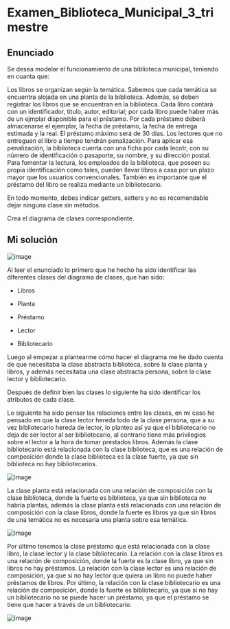 # Examen_Biblioteca_Municipal_3_trimestre

## Enunciado
Se desea modelar el funcionamiento de una biblioteca municipal, teniendo en cuanta que:

Los libros se organizan según la temática. Sabemos que cada temática se encuentra alojada en una planta de la biblioteca. Además, se deben registrar los libros que se encuentran en la biblioteca. Cada libro contará con un identificador, titulo, autor, editorial; por cada libro puede haber más de un ejmplar disponible para el préstamo. Por cada préstamo deberá almacenarse el ejemplar, la fecha de préstamo, la fecha de entrega estimada y la real. El préstamo máximo será de 30 días. Los lectores que no entreguen el libro a tiempo tendrán penalización. Para aplicar esa penalización, la biblioteca cuenta con una ficha por cada lecotr, con su número de identificación o pasaporte, su nombre, y su dirección postal. Para fomentar la lectura, los emploados de la biblioteca, que poseen su propia identificación como tales, pueden llevar libros a casa por un plazo mayor que los usuarios convencionales. También es importante que el préstamo del libro se realiza mediante un bibliotecario.

En todo momento, debes indicar getters, setters y no es recomendable dejar ninguna clase sin métodos.

Crea el diagrama de clases correspondiente.

## Mi solución

![image](https://github.com/ToniRiutort/Examen_Biblioteca_Municipal_3_trimestre/assets/104781981/0cce65d5-3e9c-45d5-ae68-550dc435cec8)

Al leer el enunciado lo primero que he hecho ha sido identificar las diferentes clases del diagrama de clases, que han sido:

- Libros

- Planta

- Préstamo

- Lector

- Bibliotecario

Luego al empezar a plantearme cómo hacer el diagrama me he dado cuenta de que necesitaba la clase abstracta biblioteca, sobre la clase planta y libros, y además necesitaba una clase abstracta persona, sobre la clase lector y bibliotecario. 

Después de definir bien las clases lo siguiente ha sido identificar los atributos de cada clase.

Lo siguiente ha sido pensar las relaciones entre las clases, en mi caso he pensado en que la clase lector hereda todo de la clase persona, que a su vez bibliotecario hereda de lector, lo planteo así ya que el bibliotecario no deja de ser lector al ser bibliotecario, al contrario tiene más privilegios sobre el lector a la hora de tomar prestados libros. Además la clase bibliotecario está relacionada con la clase biblioteca, que es una relación de composición donde la clase biblioteca es la clase fuerte, ya que sin biblioteca no hay bibliotecarios.

![image](https://github.com/ToniRiutort/Examen_Biblioteca_Municipal_3_trimestre/assets/104781981/afea0726-6447-46e6-b8b8-393d76ba98b6)

La clase planta está relacionada con una relación de composición con la clase biblioteca, donde la fuerte es biblioteca, ya que sin biblioteca no habría plantas, además la clase planta está relacionada con una relación de composición con la clase libros, donde la fuerte es libros ya que sin libros de una temática no es necesaria una planta sobre esa temática.

![image](https://github.com/ToniRiutort/Examen_Biblioteca_Municipal_3_trimestre/assets/104781981/36ac2a8f-8ae6-4e81-af84-e9a094e1ff47)

Por último tenemos la clase préstamo que está relacionada con la clase libro, la clase lector y la clase bibliotecario. La relación con la clase libros es una relación de composición, donde la fuerte es la clase libro, ya que sin libros no hay préstamos. La relación con la clase lector es una relación de composición, ya que si no hay lector que quiera un libro no puede haber préstamos de libros. Por último, la relación con la clase bibliotecario es una relación de composición, donde la fuerte es bibliotecario, ya que si no hay un bibliotecario no se puede hacer un préstamo, ya que el préstamo se tiene que hacer a través de un bibliotecario. 

![image](https://github.com/ToniRiutort/Examen_Biblioteca_Municipal_3_trimestre/assets/104781981/aaef2e42-387f-4e3e-bc75-af2300735581)
